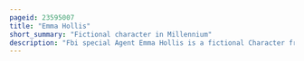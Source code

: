 ```yaml
---
pageid: 23595007
title: "Emma Hollis"
short_summary: "Fictional character in Millennium"
description: "Fbi special Agent Emma Hollis is a fictional Character from the american Crime-Thriller Series Millennium. Hollis introduced in the third and final Season of the Series is a young special Agent with the federal Bureau of Investigation. During the final Year of the Show she was partnered with the Offender Profiler frank black. Hollis was portrayed by canadian Actor Klea Scott."
---
```

